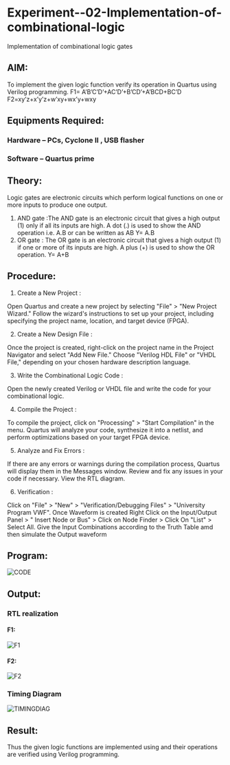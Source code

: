 # Experiment--02-Implementation-of-combinational-logic
Implementation of combinational logic gates
 
## AIM:
To implement the given logic function verify its operation in Quartus using Verilog programming.
F1= A’B’C’D’+AC’D’+B’CD’+A’BCD+BC’D
F2=xy’z+x’y’z+w’xy+wx’y+wxy
 
## Equipments Required:
### Hardware – PCs, Cyclone II , USB flasher
### Software – Quartus prime

## Theory:
Logic gates are electronic circuits which perform logical functions on one or more inputs to produce one output.
1. AND gate :The AND gate is an electronic circuit that gives a high output (1) only if all its inputs are high. A dot (.) is used to show the AND operation i.e. A.B or can be written as AB Y= A.B
2. OR gate : The OR gate is an electronic circuit that gives a high output (1) if one or more of its inputs are high. A plus (+) is used to show the OR operation. Y= A+B

## Procedure:
1. Create a New Project :
   
Open Quartus and create a new project by selecting "File" > "New Project Wizard."
Follow the wizard's instructions to set up your project, including specifying the project name, location, and target device (FPGA).

2. Create a New Design File :
   
Once the project is created, right-click on the project name in the Project Navigator and select "Add New File."
Choose "Verilog HDL File" or "VHDL File," depending on your chosen hardware description language.

3. Write the Combinational Logic Code :
   
Open the newly created Verilog or VHDL file and write the code for your combinational logic.

4. Compile the Project :
   
To compile the project, click on "Processing" > "Start Compilation" in the menu.
Quartus will analyze your code, synthesize it into a netlist, and perform optimizations based on your target FPGA device.

5. Analyze and Fix Errors :
   
If there are any errors or warnings during the compilation process, Quartus will display them in the Messages window.
Review and fix any issues in your code if necessary.
View the RTL diagram.

6. Verification :
   
Click on "File" > "New" > "Verification/Debugging Files" > "University Program VWF".
Once Waveform is created Right Click on the Input/Output Panel > " Insert Node or Bus" > Click on Node Finder > Click On "List" > Select All.
Give the Input Combinations according to the Truth Table amd then simulate the Output waveform

## Program:
![CODE](https://github.com/MOHAMEDAHSAN/Experiment--02-Implementation-of-combinational-logic-/assets/139331378/4c6839ae-faaf-4f1f-bb99-84725c44e30f)

## Output:

### RTL realization
#### F1:
![F1](https://github.com/MOHAMEDAHSAN/Experiment--02-Implementation-of-combinational-logic-/assets/139331378/85a38899-7ac3-4333-8d8d-ec5121672430)

#### F2:
![F2](https://github.com/MOHAMEDAHSAN/Experiment--02-Implementation-of-combinational-logic-/assets/139331378/1fecf16e-7952-466c-8351-486d9317395d)

### Timing Diagram
![TIMINGDIAG](https://github.com/MOHAMEDAHSAN/Experiment--02-Implementation-of-combinational-logic-/assets/139331378/29d2d49b-5684-4f94-a88c-aa5792f9d320)

## Result:
Thus the given logic functions are implemented using  and their operations are verified using Verilog programming.

